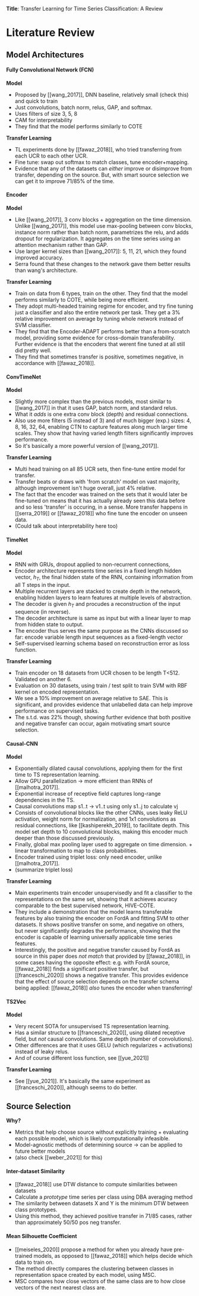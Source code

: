 **Title**: Transfer Learning for Time Series Classification: A Review

# Literature Review
## Model Architectures
#### Fully Convolutional Network (FCN)
**Model**
- Proposed by [[wang_2017]], DNN baseline, relatively small (check this) and quick to train
- Just convolutions, batch norm, relus, GAP, and softmax.
- Uses filters of size 3, 5, 8
- CAM for interpretability
- They find that the model performs similarly to COTE

**Transfer Learning**
- TL experiments done by [[fawaz_2018]], who tried transferring from each UCR to each other UCR.
- Fine tune: swap out softmax to match classes, tune encoder+mapping.
- Evidence that any of the datasets can _either_ improve or disimprove from transfer, depending on the source. But, with smart source selection we can get it to improve 71/85% of the time.

#### Encoder
**Model**
- Like [[wang_2017]], 3 conv blocks + aggregation on the time dimension. Unlike [[wang_2017]], this model use max-pooling between conv blocks, instance norm rather than batch norm, parametrizes the relu, and adds dropout for regularization. It aggregates on the time series using an attention mechanism rather than GAP.
- Use larger kernel sizes than [[wang_2017]]: 5, 11, 21, which they found improved accuracy.
- Serra found that these changes to the network gave them better results than wang's architecture.

**Transfer Learning**
- Train on data from 6 types, train on the other. They find that the model performs similarly to COTE, while being more efficient.
- They adopt multi-headed training regime for encoder, and try fine tuning just a classifier and also the entire network per task. They get a 3% relative improvement on average by tuning whole network instead of SVM classifier.
- They find that the Encoder-ADAPT performs better than a from-scratch model, providing some evidence for cross-domain transferability. Further evidence is that the encoders that werent fine tuned at all still did pretty well.
- They find that sometimes transfer is positive, sometimes negative, in accordance with [[fawaz_2018]].

#### ConvTimeNet
**Model**
- Slightly more complex than the previous models, most similar to [[wang_2017]] in that it uses GAP, batch norm, and standard relus.
- What it _adds_ is one extra conv block (depth) and residual connections.
- Also use more filters (5 instead of 3) and of much bigger (exp.) sizes: 4, 8, 16, 32, 64, enabling CTN to capture features along much larger time scales. They show that having varied length filters significantly improves performance.
- So it's basically a more powerful version of [[wang_2017]].

**Transfer Learning**
- Multi head training on all 85 UCR sets, then fine-tune entire model for transfer.
- Transfer beats or draws with 'from scratch' model on vast majority, although improvement isn't huge overall, just 4% relative.
- The fact that the encoder was trained on the sets that it would later be fine-tuned on means that it has actually already seen this data before and so less 'transfer' is occuring, in a sense. More transfer happens in [[serra_2019]] or [[fawaz_2018]] who fine tune the encoder on unseen data.
- (Could talk about interpretability here too)

#### TimeNet
**Model**
- RNN with GRUs, dropout applied to non-recurrent connections, 
- Encoder architecture represents time series in a fixed length hidden vector, $h_T$, the final hidden state of the RNN, containing information from all T steps in the input.
- Multiple recurrent layers are stacked to create depth in the network, enabling hidden layers to learn features at multiple levels of abstraction.
- The decoder is given $h_T$ and procudes a reconstruction of the input sequence (in reverse).
- The decoder architecture is same as input but with a linear layer to map from hidden state to output.
- The encoder thus serves the same purpose as the CNNs discussed so far: encode variable length input sequences as a fixed-length vector
- Self-supervised learning schema based on reconstruction error as loss function.

**Transfer Learning**
- Train encoder on 18 datasets from UCR chosen to be length T<512. Validated on another 6.
- Evaluation on 30 datasets, using train / test split to train SVM with RBF kernel on encoded representation.
- We see a 10% improvement on average relative to SAE. This is significant, and provides evidence that unlabelled data can help improve performance on supervised tasks.
- The s.t.d. was 22% though, showing further evidence that both positive and negative transfer can occur, again motivating smart source selection.

#### Causal-CNN
**Model**
- Exponentially dilated causal convolutions, applying them for the first time to TS representation learning.
- Allow GPU parallelization -> more efficient than RNNs of [[malhotra_2017]].
- Exponential increase of receptive field captures long-range dependencies in the TS.
- Causal convolutions map s1..t -> v1..t using only s1..j to calculate vj
- Consists of convolutional blocks like the other CNNs, uses leaky ReLU activation, weight norm for normalization, and 1x1 convolutions as residual connections, like [[kashiperekh_2019]], to facilitate depth. This model set depth to 10 convolutional blocks, making this encoder much deeper than those discussed previously.
- Finally, global max pooling layer used to aggregate on time dimension. + linear transformation to map to class probabilities.
- Encoder trained using triplet loss: only need encoder, unlike [[malhotra_2017]].
- (summarize triplet loss)

**Transfer Learning**
- Main experiments train encoder unsupervisedly and fit a classifier to the representations on the same set, showing that it achieves acuracy comparable to the best supervised network, HIVE-COTE.
- They include a demonstration that the model learns transferable features by also training the encoder on FordA and fitting SVM to other datasets. It shows positive transfer on some, and negative on others, but never significantly degrades the performance, showing that the encoder is capable of learning universally applicable time series features.
- Interestingly, the positive and negative transfer caused by FordA as source in this paper does _not match_ that provided by [[fawaz_2018]], in some cases having the opposite effect: e.g. with FordA source, [[fawaz_2018]] finds a significant positive transfer, but [[franceschi_2020]] shows a negative transfer. This provides evidence that the effect of source selection depends on the transfer schema being applied: [[fawaz_2018]] _also_ tunes the encoder when transferring!

#### TS2Vec
**Model**
- Very recent SOTA for unsupervised TS representation learning.
- Has a similar structure to [[franceschi_2020]], using dilated receptive field, but _not_ causal convolutions. Same depth (number of convolutions).
- Other differences are that it uses GELU (which regularizes + activations) instead of leaky relus.
- And of course different loss function, see [[yue_2021]]

**Transfer Learning**
- See [[yue_2021]]. It's basically the same experiment as [[franceschi_2020]], although seems to do better.

## Source Selection
**Why?**
- Metrics that help choose source without explicitly training + evaluating each possible model, which is likely computationally infeasible.
- Model-agnostic methods of determining source -> can be applied to future better models
- (also check [[weber_2021]] for this)

#### Inter-dataset Similarity
- [[fawaz_2018]] use DTW distance to compute similarities between datasets
- Calculate a _prototype_ time series per class using DBA averaging method
- The similarity between datasets X and Y is the minimum DTW between class prototypes.
- Using this method, they achieved positive transfer in 71/85 cases, rather than approximately 50/50 pos neg transfer.

#### Mean Silhouette Coefficient
- [[meiseles_2020]] propose a method for when you already have pre-trained models, as opposed to [[fawaz_2018]] which helps decide which data to train on.
- The method directly compares the clustering between classes in representation space created by each model, using MSC.
- MSC compares how close vectors of the same class are to how close vectors of the next nearest class are.